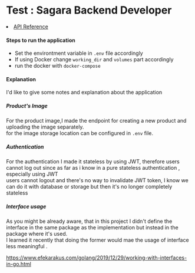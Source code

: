 <h1>Test : Sagara Backend Developer </h1>


<li><a href='https://documenter.getpostman.com/view/3324866/UV5RnLgi'>API Reference</a></li>


<h4>Steps to run the application</h4>
<ul>
  <li>Set the environtment variable in <code>.env</code> file accordingly </li>
  <li>If using Docker change <code>working_dir</code> and <code>volumes</code> part accordingly </li>
  <li>run the docker with <code>docker-compose</code> </li>
</ul>

<h4>Explanation</h4>

I'd like to give some notes and explanation about the application

<h5>Product's Image</h5>

For the product image,I made the endpoint for creating a new product and uploading the image separately.<br>
for the image storage location can be configured in <code>.env</code> file.

<h5>Authentication</h5>

For the authentication I made it stateless by using JWT, therefore users cannot log out since as far as i know in a pure stateless authentication , especially using JWT<br>
users cannot logout and there's no way to invalidate JWT token, I know we can do it with database or storage but then it's no longer completely stateless

<h5>Interface usage</h5>

As you might be already aware, that in this project I didn't define the interface in the same package as the implementation but instead in the package where it's used. <br>
I learned it recently that doing the former would mae the usage of interface less meaningful . 

https://www.efekarakus.com/golang/2019/12/29/working-with-interfaces-in-go.html













